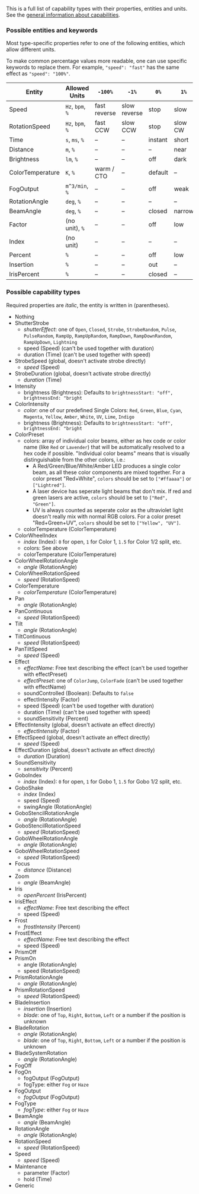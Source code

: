 This is a full list of capability types with their properties, entities and units. See the [general information about capabilities](fixture-format.md#capabilities).

### Possible entities and keywords

Most type-specific properties refer to one of the following entities, which allow different units. 

To make common percentage values more readable, one can use specific keywords to replace them. For example, `"speed": "fast"` has the same effect as `"speed": "100%"`.

| Entity           | Allowed Units    | `-100%`      | `-1%`        | `0%`    | `1%`    | `100%`
| -                | -                | -            | -            | -       | -       | -
| Speed            | `Hz`, `bpm`, `%` | fast reverse | slow reverse | stop    | slow    | fast
| RotationSpeed    | `Hz`, `bpm`, `%` | fast CCW     | slow CCW     | stop    | slow CW | fast CW
| Time             | `s`, `ms`, `%`   | –            | –            | instant | short   | long
| Distance         | `m`, `%`         | –            | –            | –       | near    | far
| Brightness       | `lm`, `%`        | –            | –            | off     | dark    | bright
| ColorTemperature | `K`, `%`         | warm / CTO   | –            | default | –       | cold / CTB
| FogOutput        | `m^3/min`, `%`   | –            | –            | off     | weak    | strong
| RotationAngle    | `deg`, `%`       | –            | –            | –       | –       | –
| BeamAngle        | `deg`, `%`       | –            | –            | closed  | narrow  | wide
| Factor           | (no unit), `%`   | –            | –            | off     | low     | high
| Index            | (no unit)        | –            | –            | –       | –       | –
| Percent          | `%`              | –            | –            | off     | low     | high
| Insertion        | `%`              | –            | –            | out     | –       | in
| IrisPercent      | `%`              | –            | –            | closed  | –       | open

### Possible capability types

Required properties are _italic_, the entity is written in (parentheses).

* Nothing
* ShutterStrobe
  * _shutterEffect_: one of `Open`, `Closed`, `Strobe`, `StrobeRandom`, `Pulse`, `PulseRandom`, `RampUp`, `RampUpRandom`, `RampDown`, `RampDownRandom`, `RampUpDown`, `Lightning`
  * speed (Speed) (can't be used together with duration)
  * duration (Time) (can't be used together with speed)
* StrobeSpeed (global, doesn't activate strobe directly)
  * _speed_ (Speed)
* StrobeDuration (global, doesn't activate strobe directly)
  * _duration_ (Time)
* Intensity
  * brightness (Brightness): Defaults to `brightnessStart: "off", brightnessEnd: "bright`
* ColorIntensity
  * _color_: one of our predefined Single Colors: `Red`, `Green`, `Blue`, `Cyan`, `Magenta`, `Yellow`, `Amber`, `White`, `UV`, `Lime`, `Indigo`
  * brightness (Brightness): Defaults to `brightnessStart: "off", brightnessEnd: "bright`
* ColorPreset
  * colors: array of individual color beams, either as hex code or color name (like `Red` or `Lavender`) that will be automatically resolved to a hex code if possible. "Individual color beams" means that is visually distinguishable from the other colors, i.e.:
    * A Red/Green/Blue/White/Amber LED produces a single color beam, as all these color components are mixed together. For a color preset "Red+White", `colors` should be set to `["#ffaaaa"]` or `["Lightred"]`.
    * A laser device has seperate light beams that don't mix. If red and green lasers are active, `colors` should be set to `["Red", "Green"]`.
    * UV is always counted as seperate color as the ultraviolet light doesn't really mix with normal RGB colors. For a color preset "Red+Green+UV", `colors` should be set to `["Yellow", "UV"]`.
  * colorTemperature (ColorTemperature)
* ColorWheelIndex
  * _index_ (Index): `0` for open, `1` for Color 1, `1.5` for Color 1/2 split, etc.
  * colors: See above
  * colorTemperature (ColorTemperature)
* ColorWheelRotationAngle
  * _angle_ (RotationAngle)
* ColorWheelRotationSpeed
  * _speed_ (RotationSpeed)
* ColorTemperature
  * _colorTemperature_ (ColorTemperature)
* Pan
  * _angle_ (RotationAngle)
* PanContinuous
  * _speed_ (RotationSpeed)
* Tilt
  * _angle_ (RotationAngle)
* TiltContinuous
  * _speed_ (RotationSpeed)
* PanTiltSpeed
  * _speed_ (Speed)
* Effect
  * _effectName_: Free text describing the effect (can't be used together with effectPreset)
  * _effectPreset_: one of `ColorJump`, `ColorFade` (can't be used together with effectName)
  * soundControlled (Boolean): Defaults to `false`
  * effectIntensity (Factor)
  * speed (Speed) (can't be used together with duration)
  * duration (Time) (can't be used together with speed)
  * soundSensitivity (Percent)
* EffectIntensity (global, doesn't activate an effect directly)
  * _effectIntensity_ (Factor)
* EffectSpeed (global, doesn't activate an effect directly)
  * _speed_ (Speed)
* EffectDuration (global, doesn't activate an effect directly)
  * _duration_ (Duration)
* SoundSensitivity
  * _sensitivity_ (Percent)
* GoboIndex
  * _index_ (Index): `0` for open, `1` for Gobo 1, `1.5` for Gobo 1/2 split, etc.
* GoboShake
  * _index_ (Index)
  * speed (Speed)
  * swingAngle (RotationAngle)
* GoboStencilRotationAngle
  * _angle_ (RotationAngle)
* GoboStencilRotationSpeed
  * _speed_ (RotationSpeed)
* GoboWheelRotationAngle
  * _angle_ (RotationAngle)
* GoboWheelRotationSpeed
  * _speed_ (RotationSpeed)
* Focus
  * _distance_ (Distance)
* Zoom
  * _angle_ (BeamAngle)
* Iris
  * _openPercent_ (IrisPercent)
* IrisEffect
  * _effectName_: Free text describing the effect
  * speed (Speed)
* Frost
  * _frostIntensity_ (Percent)
* FrostEffect
  * _effectName_: Free text describing the effect
  * speed (Speed)
* PrismOff
* PrismOn
  * angle (RotationAngle)
  * speed (RotationSpeed)
* PrismRotationAngle
  * _angle_ (RotationAngle)
* PrismRotationSpeed
  * _speed_ (RotationSpeed)
* BladeInsertion
  * _insertion_ (Insertion)
  * _blade_: one of `Top`, `Right`, `Bottom`, `Left` or a number if the position is unknown
* BladeRotation
  * _angle_ (RotationAngle)
  * _blade_: one of `Top`, `Right`, `Bottom`, `Left` or a number if the position is unknown
* BladeSystemRotation
  * _angle_ (RotationAngle)
* FogOff
* FogOn
  * fogOutput (FogOutput)
  * fogType: either `Fog` or `Haze`
* FogOutput
  * _fogOutput_ (FogOutput)
* FogType
  * _fogType_: either `Fog` or `Haze`
* BeamAngle
  * _angle_ (BeamAngle)
* RotationAngle
  * _angle_ (RotationAngle)
* RotationSpeed
  * _speed_ (RotationSpeed)
* Speed
  * _speed_ (Speed)
* Maintenance
  * parameter (Factor)
  * hold (Time)
* Generic
